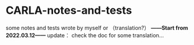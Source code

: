 # CARLA-notes-and-tests
some notes and tests wrote by myself or （translation?）
**——Start from 2022.03.12——**
update： check the doc for some translation...
